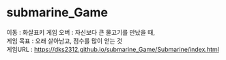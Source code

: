 # submarine_Game

이동 : 화살표키
게임 오버 : 자신보다 큰 물고기를 만났을 때,<br>
게임 목표 : 오래 살아남고, 점수를 많이 얻는 것<br>
게임URL : https://dks2312.github.io/submarine_Game/Submarine/index.html
